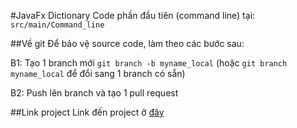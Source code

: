 #JavaFx Dictionary
Code phần đầu tiên (command line) tại: `src/main/Command_line`

##Về git
Để bảo vệ source code, làm theo các bước sau:

B1: Tạo 1 branch mới `git branch -b myname_local`
(hoặc `git branch myname_local` để đổi sang 1 branch có sẵn)

B2: Push lên branch và tạo 1 pull request

##Link project
Link đến project ở [đây](https://www.dropbox.com/s/koyq65rfu0ac3m1/Assignment%201%20-%20Dictionary.pdf?dl=0)